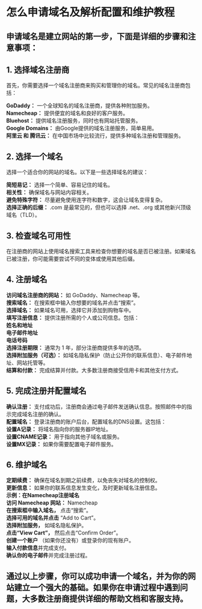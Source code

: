 # 怎么申请域名及解析配置和维护教程

## 申请域名是建立网站的第一步，下面是详细的步骤和注意事项：

## 1. 选择域名注册商
首先，你需要选择一个域名注册商来购买和管理你的域名。常见的域名注册商包括：<br>

**GoDaddy：** 一个全球知名的域名注册商，提供各种附加服务。<br>
**Namecheap：** 提供便宜的域名和良好的客户服务。<br>
**Bluehost：** 提供域名注册服务，同时也有网站托管服务。<br>
**Google Domains：** 由Google提供的域名注册服务，简单易用。<br>
**阿里云 和 腾讯云：** 在中国市场中比较流行，提供多种域名注册和管理服务。<br>
## 2. 选择一个域名
选择一个适合你的网站的域名。以下是一些选择域名的建议：<br>

**简短易记：** 选择一个简单、容易记住的域名。<br>
**相关性：** 确保域名与网站内容相关。<br>
**避免特殊字符：** 尽量避免使用连字符和数字，这会让域名变得复杂。<br>
**选择正确的后缀：** .com 是最常见的，但也可以选择 .net、.org 或其他新兴顶级域名（TLD）。<br>
## 3. 检查域名可用性
在注册商的网站上使用域名搜索工具来检查你想要的域名是否已被注册。如果域名已被注册，你可能需要尝试不同的变体或使用其他后缀。<br>

## 4. 注册域名
**访问域名注册商的网站：** 如 GoDaddy、Namecheap 等。<br>
**搜索域名：** 在搜索框中输入你想要的域名并点击“搜索”。<br>
**选择域名：** 如果域名可用，选择它并添加到购物车中。<br>
**填写注册信息：** 提供注册所需的个人或公司信息。包括：<br>
**姓名和地址** <br>
**电子邮件地址** <br>
**电话号码**<br>
**选择注册期限：** 通常为 1 年，部分注册商提供多年的选项。<br>
**选择附加服务（可选）：** 如域名隐私保护（防止公开你的联系信息）、电子邮件地址、网站托管等。<br>
**结算和付款：** 完成结算并付款。大多数注册商接受信用卡和其他支付方式。<br>
## 5. 完成注册并配置域名
**确认注册：** 支付成功后，注册商会通过电子邮件发送确认信息。按照邮件中的指示完成域名注册的确认。<br>
**配置域名：** 登录注册商的账户后台，配置域名的DNS设置。这包括：<br>
**设置A记录：** 将域名指向你的服务器IP地址。<br>
**设置CNAME记录：** 用于指向其他子域名或服务。<br>
**设置MX记录：** 如果你需要配置电子邮件服务。<br>
## 6. 维护域名
**定期续费：** 确保在域名到期之前续费，以免丧失对域名的控制权。<br>
**更新信息：** 如果你的联系信息发生变化，及时更新域名注册信息。<br>
**示例：在Namecheap注册域名**<br>
**访问 Namecheap 网站：** Namecheap<br>
**在搜索框中输入域名，** 点击“搜索”。<br>
**选择可用的域名并点击** “Add to Cart”。<br>
**选择附加服务，** 如域名隐私保护。<br>
**点击“View Cart”，** 然后点击“Confirm Order”。<br>
**创建一个账户** （如果你还没有）或登录你的现有账户。<br>
**输入付款信息**并完成支付。<br>
**确认你的电子邮件**并完成注册过程。<br>
## 通过以上步骤，你可以成功申请一个域名，并为你的网站建立一个强大的基础。如果你在申请过程中遇到问题，大多数注册商提供详细的帮助文档和客服支持。
